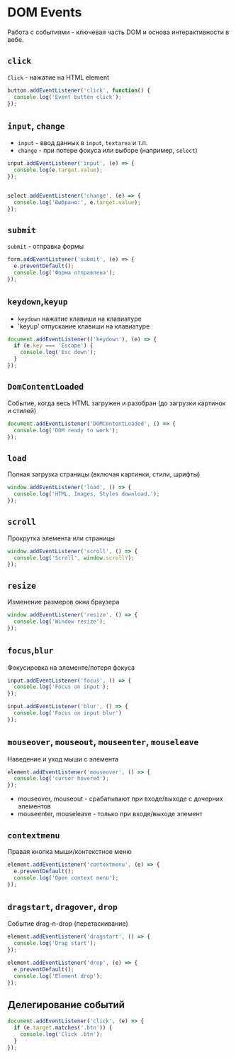 # DOM Events #

Работа с событиями - ключевая часть DOM и основа интерактивности в вебе.

## `click` ##

`Click` - нажатие на HTML element

````javascript
button.addEventListener('click', function() {
  console.log('Event button click');
});
````

## `input`, `change` ##

* `input` - ввод данных в `input`, `textarea` и т.п.
* `change` - при потере фокуса или выборе (например, `select`)

````javascript
input.addEventListener('input', (e) => {
  console.log(e.target.value);
});


select.addEventListener('change', (e) => {
  console.log('Выбрано:', e.target.value);
});
````

## `submit` ##

`submit` - отправка формы

````javascript
form.addEventListener('submit', (e) => {
  e.preventDefault();
  console.log('Форма отправлена');
});
````

## `keydown`,`keyup` ##

* `keydown` нажатие клавиши на клавиатуре
* 'keyup' отпускание клавиши на клавиатуре

````javascript
document.addEventListener(('keydown'), (e) => {
  if (e.key === 'Escape') {
    console.log('Esc down');
  }
});
````

## `DomContentLoaded` ##

Событие, когда весь HTML загружен и разобран (до загрузки картинок и стилей)

````javascript
document.addEventListener('DOMContentLoaded', () => {
  console.log('DOM ready to work');
});
````

## `load` ##

Полная загрузка страницы (включая картинки, стили, шрифты)

````javascript
window.addEventListener('load', () => {
  console.log('HTML, Images, Styles download.');
});
````

## `scroll` ##

Прокрутка элемента или страницы

````javascript
window.addEventListener('scroll', () => {
  console.log('Scroll', window.scrollY);
});
````

## `resize` ##

Изменение размеров окна браузера

````javascript
window.addEventListener('resize', () => {
  console.log('Window resize');
});
````

## `focus`,`blur` ##

Фокусировка на элементе/потеря фокуса

````javascript
input.addEventListener('focus', () => {
  console.log('Focus on input');
});

input.addEventListener('blur', () => {
  console.log('Focus on input blur')
});
````

## `mouseover`, `mouseout`, `mouseenter`, `mouseleave` ##

Наведение и уход мыши с элемента

````javascript
element.addEventListener('mouseover', () => {
  console.log('cursor hovered');
});
````

* mouseover, mouseout - срабатывают при входе/выходе с дочерних элементов
* mouseenter, mouseleave - только при входе/выходе элемент

## `contextmenu` ##

Правая кнопка мыши/контекстное меню

````javascript
element.addEventListener('contextmenu', (e) => {
  e.preventDefault();
  console.log('Open context menu');
});
````

## `dragstart`, `dragover`, `drop` ##

Событие drag-n-drop (перетаскивание)

````javascript
element.addEventListener('dragstart', () => {
  console.log('Drag start');
});

element.addEventListener('drop', (e) => {
  e.preventDefault();
  console.log('Element drop');
});
````

## Делегирование событий ##

````javascript
document.addEventListener('click', (e) => {
  if (e.target.matches('.btn')) {
    console.log('Click .btn');
  }
});
````